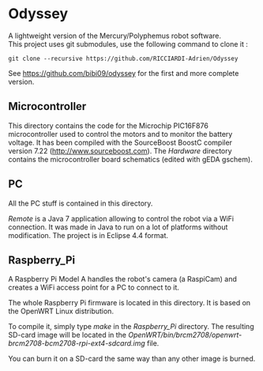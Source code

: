Odyssey
=======

A lightweight version of the Mercury/Polyphemus robot software.  
This project uses git submodules, use the following command to clone it :
```
git clone --recursive https://github.com/RICCIARDI-Adrien/Odyssey
```

See https://github.com/bibi09/odyssey for the first and more complete version.

Microcontroller
---------------

This directory contains the code for the Microchip PIC16F876 microcontroller used to control the motors and to monitor the battery voltage.
It has been compiled with the SourceBoost BoostC compiler version 7.22 (http://www.sourceboost.com).
The *Hardware* directory contains the microcontroller board schematics (edited with gEDA gschem).

PC
--

All the PC stuff is contained in this directory.

*Remote* is a Java 7 application allowing to control the robot via a WiFi connection. It was made in Java to run on a lot of platforms without modification. The project is in Eclipse 4.4 format.

Raspberry_Pi
------------

A Raspberry Pi Model A handles the robot's camera (a RaspiCam) and creates a WiFi access point for a PC to connect to it.

The whole Raspberry Pi firmware is located in this directory. It is based on the OpenWRT Linux distribution.

To compile it, simply type *make* in the *Raspberry_Pi* directory. The resulting SD-card image will be located in the *OpenWRT/bin/brcm2708/openwrt-brcm2708-bcm2708-rpi-ext4-sdcard.img* file.

You can burn it on a SD-card the same way than any other image is burned.

